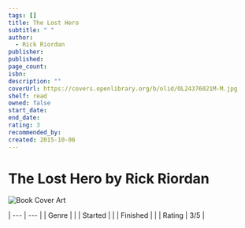 ```yaml
---
tags: []
title: The Lost Hero
subtitle: " "
author:
  - Rick Riordan
publisher: 
published: 
page_count: 
isbn: 
description: ""
coverUrl: https://covers.openlibrary.org/b/olid/OL24376021M-M.jpg
shelf: read
owned: false
start_date: 
end_date: 
rating: 3
recommended_by: 
created: 2015-10-06
---
```


# The Lost Hero by Rick Riordan

![Book Cover Art](https://covers.openlibrary.org/b/olid/OL24376021M-M.jpg)


| --- | --- |
| Genre |  |
| Started |  |
| Finished |  |
| Rating | 3/5 |


